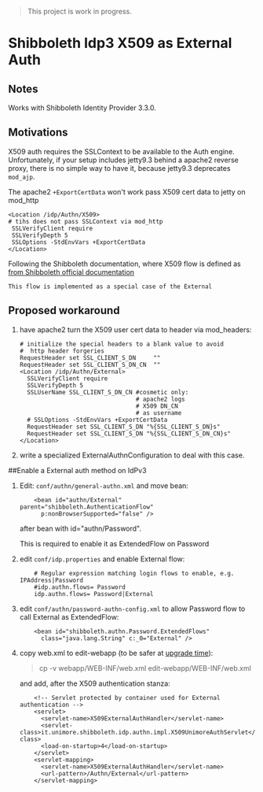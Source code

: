 > This project is work in progress.

# Shibboleth Idp3 X509 as External Auth

## Notes
Works with Shibboleth Identity Provider 3.3.0.

## Motivations
X509 auth requires the SSLContext to be available to 
the Auth engine. Unfortunately, if your setup includes 
jetty9.3 behind a apache2 reverse proxy, there is 
no simple way to have it, because jetty9.3 
deprecates `mod_ajp`.

The apache2 `+ExportCertData` won't work pass
X509 cert data to jetty on mod_http
 
    <Location /idp/Authn/X509>
    # tihs does not pass SSLContext via mod_http
     SSLVerifyClient require
     SSLVerifyDepth 5
     SSLOptions -StdEnvVars +ExportCertData
    </Location>

Following the Shibboleth documentation, where X509 
flow is defined as 
[from Shibboleth official documentation](https://wiki.shibboleth.net/confluence/display/IDP30/X509AuthnConfiguration)

    This flow is implemented as a special case of the External    

## Proposed workaround

1. have apache2 turn the X509 user cert data to header 
   via mod_headers:
   
   ```
   # initialize the special headers to a blank value to avoid 
   #  http header forgeries
   RequestHeader set SSL_CLIENT_S_DN     ""
   RequestHeader set SSL_CLIENT_S_DN_CN  ""
   <Location /idp/Authn/External>
     SSLVerifyClient require
     SSLVerifyDepth 5
     SSLUserName SSL_CLIENT_S_DN_CN #cosmetic only: 
                                    # apache2 logs 
                                    # X509 DN_CN 
                                    # as username 
     # SSLOptions -StdEnvVars +ExportCertData
     RequestHeader set SSL_CLIENT_S_DN "%{SSL_CLIENT_S_DN}s"
     RequestHeader set SSL_CLIENT_S_DN "%{SSL_CLIENT_S_DN_CN}s"
   </Location>
   ``` 
2. write a specialized ExternalAuthnConfiguration to 
   deal with this case.

##Enable a External auth method on IdPv3

1. Edit: `conf/authn/general-authn.xml` and move bean:

   ```
       <bean id="authn/External" parent="shibboleth.AuthenticationFlow"
         p:nonBrowserSupported="false" />
   ```      
   after bean with id="authn/Password".
   
   This is required to enable it as ExtendedFlow on Password
2. edit `conf/idp.properties` and enable External flow:

   ```
       # Regular expression matching login flows to enable, e.g. IPAddress|Password
       #idp.authn.flows= Password
       idp.authn.flows= Password|External
   ``` 
3. edit `conf/authn/password-authn-config.xml` to allow Password 
   flow to call External as ExtendedFlow:
   
   ```
       <bean id="shibboleth.authn.Password.ExtendedFlows"
         class="java.lang.String" c:_0="External" />
   ```      
4. copy web.xml to edit-webapp (to be safer 
   at [upgrade time](https://wiki.shibboleth.net/confluence/display/IDP30/Upgrading)):
   
   > cp -v webapp/WEB-INF/web.xml edit-webapp/WEB-INF/web.xml
     
   and add, after the X509 authentication stanza:
   ```
       <!-- Servlet protected by container used for External authentication -->
       <servlet>
         <servlet-name>X509ExternalAuthHandler</servlet-name>
         <servlet-class>it.unimore.shibboleth.idp.authn.impl.X509UnimoreAuthServlet</servlet-class>
         <load-on-startup>4</load-on-startup>
       </servlet>
       <servlet-mapping>
         <servlet-name>X509ExternalAuthHandler</servlet-name>
         <url-pattern>/Authn/External</url-pattern>
       </servlet-mapping>
   ```
